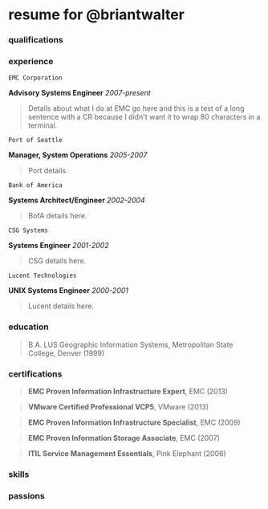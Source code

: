 # resume for @briantwalter

### qualifications

### experience
`EMC Corporation` 

**Advisory Systems Engineer** *2007-present*
> Details about what I do at EMC go here and this is a test of a long sentence
with a CR because I didn't want it to wrap 80 characters in a terminal.

`Port of Seattle`

**Manager, System Operations** *2005-2007*
> Port details.

`Bank of America` 

**Systems Architect/Engineer** *2002-2004*
> BofA details here.

`CSG Systems` 

**Systems Engineer** *2001-2002*
> CSG details here.

`Lucent Technologies` 

**UNIX Systems Engineer** *2000-2001*
> Lucent details here.

### education
> B.A. LUS Geographic Information Systems, Metropolitan State College, Denver (1999)

### certifications
> **EMC Proven Information Infrastructure Expert**, EMC (2013)

> **VMware Certified Professional VCP5**, VMware  (2013)

> **EMC Proven Information Infrastructure Specialist**, EMC (2009)

> **EMC Proven Information Storage Associate**, EMC (2007)

> **ITIL Service Management Essentials**, Pink Elephant (2006)

### skills

### passions

